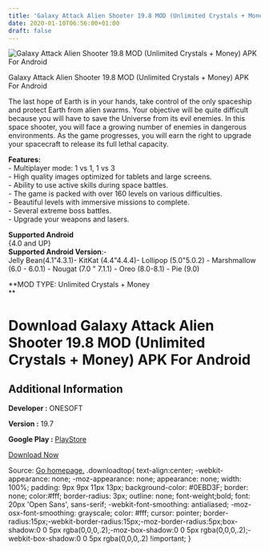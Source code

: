 ```yaml
---
title: 'Galaxy Attack Alien Shooter 19.8 MOD (Unlimited Crystals + Money) APK For Android'
date: 2020-01-10T06:56:00+01:00
draft: false
---
```


![Galaxy Attack Alien Shooter 19.8 MOD (Unlimited Crystals + Money) APK For Android](https://i0.wp.com/apkhome.net/wp-content/uploads/2020/01/Galaxy-Attack-Alien-Shooter-19.8-MOD-Unlimited-Crystals-Money.png "Galaxy Attack Alien Shooter 19.8 MOD (Unlimited Crystals + Money) APK For Android")

  

Galaxy Attack Alien Shooter 19.8 MOD (Unlimited Crystals + Money) APK For Android

The last hope of Earth is in your hands, take control of the only spaceship and protect Earth from alien swarms. Your objective will be quite difficult because you will have to save the Universe from its evil enemies. In this space shooter, you will face a growing number of enemies in dangerous environments. As the game progresses, you will earn the right to upgrade your spacecraft to release its full lethal capacity.

**Features:**  
\- Multiplayer mode: 1 vs 1, 1 vs 3  
\- High quality images optimized for tablets and large screens.  
\- Ability to use active skills during space battles.  
\- The game is packed with over 160 levels on various difficulties.  
\- Beautiful levels with immersive missions to complete.  
\- Several extreme boss battles.  
\- Upgrade your weapons and lasers.

**Supported Android**  
{4.0 and UP}  
**Supported Android Version**:-  
Jelly Bean(4.1"4.3.1)- KitKat (4.4"4.4.4)- Lollipop (5.0"5.0.2) - Marshmallow (6.0 - 6.0.1) - Nougat (7.0 " 7.1.1) - Oreo (8.0-8.1) - Pie (9.0)

**MOD TYPE: Unlimited Crystals + Money  
**

Download Galaxy Attack Alien Shooter 19.8 MOD (Unlimited Crystals + Money) APK For Android
==========================================================================================

Additional Information
----------------------

**Developer :** ONESOFT

**Version :** 19.7

**Google Play :** [PlayStore](https://play.google.com/store/apps/details?id=com.alien.shooter.galaxy.attack)

  

[Download Now](https://store4app.co/post/galaxy-attack-alien-shooter-19-8-mod-unlimited-crystals-money-apk-for-android_1578593096)

  
Source: [Go homepage.](https://store4app.co/post/galaxy-attack-alien-shooter-19-8-mod-unlimited-crystals-money-apk-for-android_1578593096) .downloadtop{ text-align:center; -webkit-appearance: none; -moz-appearance: none; appearance: none; width: 100%; padding: 9px 9px 11px 13px; background-color: #0EBD3F; border: none; color:#fff; border-radius: 3px; outline: none; font-weight;bold; font: 20px 'Open Sans', sans-serif; -webkit-font-smoothing: antialiased; -moz-osx-font-smoothing: grayscale; color: #fff; cursor: pointer; border-radius:15px;-webkit-border-radius:15px;-moz-border-radius:5px;box-shadow:0 0 5px rgba(0,0,0,.2);-moz-box-shadow:0 0 5px rgba(0,0,0,.2);-webkit-box-shadow:0 0 5px rgba(0,0,0,.2) !important; }